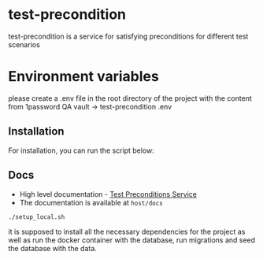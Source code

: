 # test-precondition
test-precondition is a service for satisfying preconditions for different test scenarios

# Environment variables
please create a .env file in the root directory of the project with the content from 1password QA vault -> test-precondition .env

## Installation
For installation, you can run the script below:

## Docs
- High level documentation - [Test Preconditions Service](https://strawberrydigital.atlassian.net/wiki/spaces/eberrydev/pages/4916772865/Test+Preconditions+Service)
- The documentation is available at `host/docs`

```bash
./setup_local.sh
```

it is supposed to install all the necessary dependencies for the project as well as run the docker container with the database, 
run migrations and seed the database with the data.

